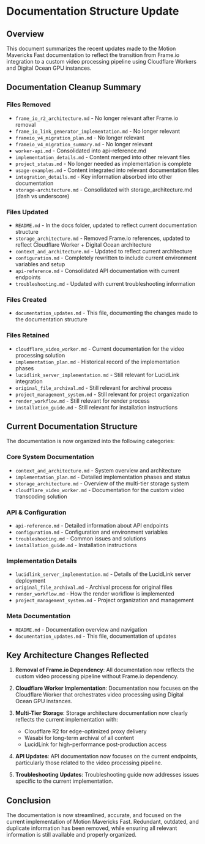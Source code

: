 # Documentation Structure Update

## Overview

This document summarizes the recent updates made to the Motion Mavericks Fast documentation to reflect the transition from Frame.io integration to a custom video processing pipeline using Cloudflare Workers and Digital Ocean GPU instances.

## Documentation Cleanup Summary

### Files Removed
- `frame_io_r2_architecture.md` - No longer relevant after Frame.io removal
- `frame_io_link_generator_implementation.md` - No longer relevant
- `frameio_v4_migration_plan.md` - No longer relevant
- `frameio_v4_migration_summary.md` - No longer relevant
- `worker-api.md` - Consolidated into api-reference.md
- `implementation_details.md` - Content merged into other relevant files
- `project_status.md` - No longer needed as implementation is complete
- `usage-examples.md` - Content integrated into relevant documentation files
- `integration_details.md` - Key information absorbed into other documentation
- `storage-architecture.md` - Consolidated with storage_architecture.md (dash vs underscore)

### Files Updated
- `README.md` - In the docs folder, updated to reflect current documentation structure
- `storage_architecture.md` - Removed Frame.io references, updated to reflect Cloudflare Worker + Digital Ocean architecture
- `context_and_architecture.md` - Updated to reflect current architecture
- `configuration.md` - Completely rewritten to include current environment variables and setup
- `api-reference.md` - Consolidated API documentation with current endpoints
- `troubleshooting.md` - Updated with current troubleshooting information

### Files Created
- `documentation_updates.md` - This file, documenting the changes made to the documentation structure

### Files Retained
- `cloudflare_video_worker.md` - Current documentation for the video processing solution
- `implementation_plan.md` - Historical record of the implementation phases
- `lucidlink_server_implementation.md` - Still relevant for LucidLink integration
- `original_file_archival.md` - Still relevant for archival process
- `project_management_system.md` - Still relevant for project organization
- `render_workflow.md` - Still relevant for render process
- `installation_guide.md` - Still relevant for installation instructions

## Current Documentation Structure

The documentation is now organized into the following categories:

### Core System Documentation
- `context_and_architecture.md` - System overview and architecture
- `implementation_plan.md` - Detailed implementation phases and status
- `storage_architecture.md` - Overview of the multi-tier storage system
- `cloudflare_video_worker.md` - Documentation for the custom video transcoding solution

### API & Configuration
- `api-reference.md` - Detailed information about API endpoints
- `configuration.md` - Configuration and environment variables
- `troubleshooting.md` - Common issues and solutions
- `installation_guide.md` - Installation instructions

### Implementation Details
- `lucidlink_server_implementation.md` - Details of the LucidLink server deployment
- `original_file_archival.md` - Archival process for original files
- `render_workflow.md` - How the render workflow is implemented
- `project_management_system.md` - Project organization and management

### Meta Documentation
- `README.md` - Documentation overview and navigation
- `documentation_updates.md` - This file, documentation of updates

## Key Architecture Changes Reflected

1. **Removal of Frame.io Dependency**: All documentation now reflects the custom video processing pipeline without Frame.io dependency.

2. **Cloudflare Worker Implementation**: Documentation now focuses on the Cloudflare Worker that orchestrates video processing using Digital Ocean GPU instances.

3. **Multi-Tier Storage**: Storage architecture documentation now clearly reflects the current implementation with:
   - Cloudflare R2 for edge-optimized proxy delivery
   - Wasabi for long-term archival of all content
   - LucidLink for high-performance post-production access

4. **API Updates**: API documentation now focuses on the current endpoints, particularly those related to the video processing pipeline.

5. **Troubleshooting Updates**: Troubleshooting guide now addresses issues specific to the current implementation.

## Conclusion

The documentation is now streamlined, accurate, and focused on the current implementation of Motion Mavericks Fast. Redundant, outdated, and duplicate information has been removed, while ensuring all relevant information is still available and properly organized. 